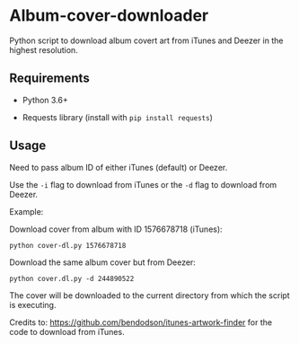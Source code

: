# Album-cover-downloader
Python script to download album covert art from iTunes and Deezer in the highest resolution.

## Requirements
- Python 3.6+

- Requests library (install with `pip install requests`)

## Usage
Need to pass album ID of either iTunes (default) or Deezer.

Use the `-i` flag to download from iTunes or the `-d` flag to download from Deezer.


Example:

Download cover from album with ID 1576678718 (iTunes):

`python cover-dl.py 1576678718`

Download the same album cover but from Deezer:

`python cover.dl.py -d 244890522`

The cover will be downloaded to the current directory from which the script is executing.

Credits to: https://github.com/bendodson/itunes-artwork-finder for the code to download from iTunes.
